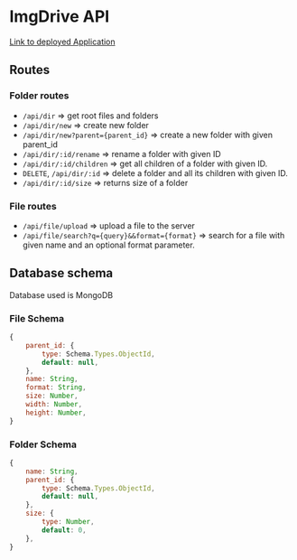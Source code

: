 # ImgDrive API

[Link to deployed Application](https://imgdrive.vercel.app/)

## Routes

### Folder routes

 - `/api/dir` => get root files and folders
 - `/api/dir/new` => create new folder
 - `/api/dir/new?parent={parent_id}` => create a new folder with given parent_id
 - `/api/dir/:id/rename` => rename a folder with given ID
 - `/api/dir/:id/children` => get all children of a folder with given ID.
 - `DELETE`, `/api/dir/:id` => delete a folder and all its children with given ID.
 - `/api/dir/:id/size` => returns size of a folder 

### File routes

- `/api/file/upload` => upload a file to the server
- `/api/file/search?q={query}&&format={format}` => search for a file with given name and an optional format parameter.

## Database schema

Database used is MongoDB

### File Schema

```javascript
{
    parent_id: {
        type: Schema.Types.ObjectId,
        default: null,
    },
    name: String,
    format: String,
    size: Number,
    width: Number,
    height: Number,
}
```

### Folder Schema

```javascript
{
    name: String,
    parent_id: {
        type: Schema.Types.ObjectId,
        default: null,
    },
    size: {
        type: Number,
        default: 0,
    },
}
```